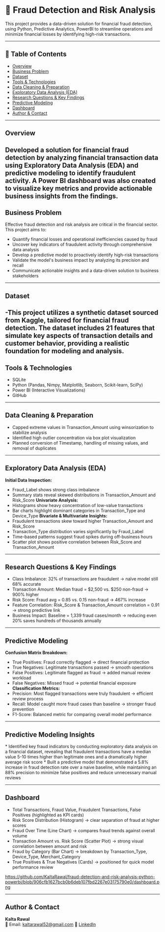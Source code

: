 
# 🧾 Fraud Detection and Risk Analysis
This project provides a data-driven solution for financial fraud detection, using Python, Predictive Analytics, PowerBI to streamline operations and minimize financial losses by identifying high-risk transactions.

---

## 📌 Table of Contents
- <a href="#overview">Overview</a>
- <a href="#business-problem">Business Problem</a>
- <a href="#dataset">Dataset</a>
- <a href="#tools--technologies">Tools & Technologies</a>
- <a href="#data-cleaning--preparation">Data Cleaning & Preparation</a>
- <a href="#exploratory-data-analysis-eda">Exploratory Data Analysis (EDA)</a>
- <a href="#research-questions--key-findings">Research Questions & Key Findings</a>
- <a href="#research-questions--key-findings">Predictive Modeling</a>
- <a href="#dashboard">Dashboard</a>
- <a href="#author--contact">Author & Contact</a>

---
<h2><a class="anchor" id="overview"></a>Overview</h2>

Developed a solution for financial fraud detection by analyzing financial transaction data using Exploratory Data Analysis (EDA) and predictive modeling to identify fraudulent activity. A Power BI dashboard was also created to visualize key metrics and provide actionable business insights from the findings.
---
<h2><a class="anchor" id="business-problem"></a>Business Problem</h2>

Effective fraud detection and risk analysis are critical in the financial sector. This project aims to:
- Quantify financial losses and operational inefficiencies caused by fraud
- Uncover key indicators of fraudulent activity through comprehensive data analysis
- Develop a predictive model to proactively identify high-risk transactions
- Validate the model's business impact by analyzing its precision and recall
- Communicate actionable insights and a data-driven solution to business stakeholders
---
<h2><a class="anchor" id="dataset"></a>Dataset</h2>

-This project utilizes a synthetic dataset sourced from Kaggle, tailored for financial fraud detection. The dataset includes 21 features that simulate key aspects of transaction details and customer behavior, providing a realistic foundation for modeling and analysis.
---

<h2><a class="anchor" id="tools--technologies"></a>Tools & Technologies</h2>

- SQLite
- Python (Pandas, Nimpy, Matplotlib, Seaborn, Scikit-learn, SciPy)
- Power BI (Interactive Visualizations)
- GitHub

---

<h2><a class="anchor" id="data-cleaning--preparation"></a>Data Cleaning & Preparation</h2>

- Capped extreme values in Transaction_Amount using winsorization to stabilize analysis
- Identified high outlier concentration via box plot visualization
- Planned conversion of Timestamp, handling of missing values, and removal of duplicates


---
<h2><a class="anchor" id="exploratory-data-analysis-eda"></a>Exploratory Data Analysis (EDA)</h2>

**Initial Data Inspection:**
- Fraud_Label shows strong class imbalance
- Summary stats reveal skewed distributions in Transaction_Amount and Risk_Score
**Univariate Analysis:**
- Histograms show heavy concentration of low-value transactions
- Bar charts highlight dominant categories in Transaction_Type and Device_Type
**Bivariate & Multivariate Insights:**
- Fraudulent transactions skew toward higher Transaction_Amount and Risk_Score
- Transaction_Type distribution varies significantly by Fraud_Label
- Time-based patterns suggest fraud spikes during off-business hours
- Scatter plot shows positive correlation between Risk_Score and Transaction_Amount


---
<h2><a class="anchor" id="research-questions--key-findings"></a>Research Questions & Key Findings</h2>

- Class Imbalance: 32% of transactions are fraudulent → naïve model still 68% accurate
- Transaction Amount: Median fraud = $2,500 vs. $250 non-fraud → 900% higher
- Risk Score: Fraud avg = 0.85 vs. 0.15 non-fraud → 467% increase
- Feature Correlation: Risk_Score & Transaction_Amount correlation = 0.91 → strong predictive link
- Business Impact: Baseline = 1,339 fraud cases/month → reducing even 20% saves hundreds of thousands annually


---
<h2><a class="anchor" id="predictive--modeling"></a>Predictive Modeling </h2>

**Confusion Matrix Breakdown:**
- True Positives: Fraud correctly flagged → direct financial protection
- True Negatives: Legitimate transactions passed → smooth operations
- False Positives: Legitimate flagged as fraud → added manual review workload
- False Negatives: Missed fraud → potential financial exposure
**Classification Metrics:**
- Precision: Most flagged transactions were truly fraudulent → efficient review process
- Recall: Model caught more fraud cases than baseline → stronger fraud prevention
- F1-Score: Balanced metric for comparing overall model performance



---
<h2><a class="anchor" id="predictive--modeling"></a>Predictive Modeling Insights </h2>
* Identified key fraud indicators by conducting exploratory data analysis on a financial dataset, revealing that fraudulent transactions have a median value 5-10 times higher than legitimate ones and a dramatically higher average risk score
* Built a predictive model that demonstrated a 5.8% increase in fraud detection rate over a naive baseline, while maintaining an 88% precision to minimize false positives and reduce unnecessary manual reviews


---
<h2><a class="anchor" id="dashboard"></a>Dashboard</h2>

- Total Transactions, Fraud Value, Fraudulent Transactions, False Positives (highlighted as KPI cards)
- Risk Score Distribution (Histogram) → clear separation of fraud at higher scores
- Fraud Over Time (Line Chart) → compares fraud trends against overall volume
- Transaction Amount vs. Risk Score (Scatter Plot) → strong visual correlation between amount and risk
- Fraud by Category (Bar Chart) → breakdown by Transaction_Type, Device_Type, Merchant_Category
- True Positives & True Negatives (Cards) → positioned for quick model performance review

https://github.com/KaltaRawal/fraud-detection-and-risk-analysis-python-powerbi/blob/906cfb1627bcb0b6deb107fbd2267e03175790e0/dashboard.png

---

<h2><a class="anchor" id="author--contact"></a>Author & Contact</h2>

**Kalta Rawal**  
📧 Email: kaltarawal52@gmail.com
🔗 [LinkedIn](https://www.linkedin.com/in/kalta-rawal-86547525b/)  
